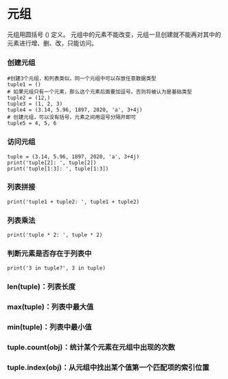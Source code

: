 # 元组
元组用圆括号 () 定义。
元组中的元素不能改变，元组一旦创建就不能再对其中的元素进行增、删、改，只能访问。


### 创建元组
```
#创建3个元组，和列表类似，同一个元组中可以存放任意数据类型
tuple1 = ()
# 如果元组只有一个元素，那么这个元素后面要加逗号。否则将被认为是基础类型
tuple2 = (12,)
tuple3 = (1, 2, 3)
tuple4 = (3.14, 5.96, 1897, 2020, 'a', 3+4j) 
# 创建元组，可以没有括号，元素之间用逗号分隔开即可
tuple5 = 4, 5, 6
```


### 访问元组
```
tuple = (3.14, 5.96, 1897, 2020, 'a', 3+4j) 
print('tuple[2]: ', tuple[2])
print('tuple[1:3]: ', tuple[1:3])
```


### 列表拼接
```
print('tuple1 + tuple2: ', tuple1 + tuple2)
```


### 列表乘法
```
print('tuple * 2: ', tuple * 2)
```


### 判断元素是否存在于列表中
```
print('3 in tuple?', 3 in tuple)
```


### len(tuple)：列表长度


### max(tuple)：列表中最大值


### min(tuple)：列表中最小值


### tuple.count(obj)：统计某个元素在元组中出现的次数


### tuple.index(obj)：从元组中找出某个值第一个匹配项的索引位置














